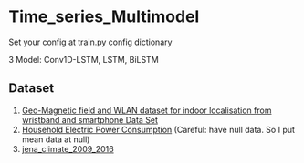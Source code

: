 # Time_series_Multimodel

Set your config at train.py config dictionary

3 Model: Conv1D-LSTM, LSTM, BiLSTM

## Dataset
1. [Geo-Magnetic field and WLAN dataset for indoor localisation from wristband and smartphone Data Set](https://archive.ics.uci.edu/ml/datasets/Geo-Magnetic+field+and+WLAN+dataset+for+indoor+localisation+from+wristband+and+smartphone)
2. [Household Electric Power Consumption](https://www.kaggle.com/datasets/uciml/electric-power-consumption-data-set) (Careful: have null data. So I put mean data at null)
3. [jena_climate_2009_2016](https://www.kaggle.com/datasets/stytch16/jena-climate-2009-2016)
